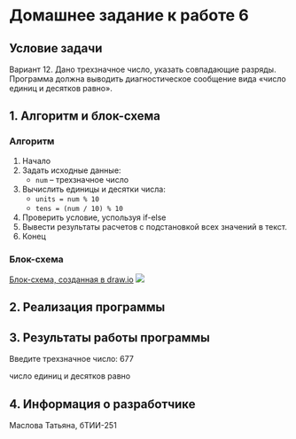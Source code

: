 # Домашнее задание к работе 6
## Условие задачи 
Вариант 12. Дано трехзначное число, указать совпадающие разряды. Программа
должна выводить диагностическое сообщение вида «число единиц и десятков
равно». 

## 1. Алгоритм и блок-схема

### Алгоритм
1. Начало 
2. Задать исходные данные:
    + `num` – трехзначное число
3. Вычислить единицы и десятки числа:
    + `units = num % 10`
    + `tens = (num / 10) % 10`
4. Проверить условие, успользуя if-else
5. Вывести результаты расчетов с подстановкой всех значений в текст.
6. Конец

### Блок-схема
[Блок-схема, созданная в draw.io](https://drive.google.com/file/d/1QXOrecIOoOl4n9Isn23dGcsKO_vd91cM/view?usp=drive_link)
![](https://github.com/user-attachments/assets/5372c68a-2b9c-4746-8b1f-d483250e22bc)

## 2. Реализация программы 
## 3. Результаты работы программы 
Введите трехзначное число: 677

число единиц и десятков равно

## 4. Информация о разработчике 
Маслова Татьяна, бТИИ-251
